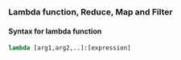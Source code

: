 ### Lambda function, Reduce, Map and Filter 

#### Syntax for lambda function

```python
lambda [arg1,arg2,..]:[expression]
```

